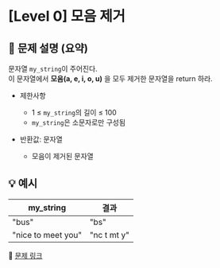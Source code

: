 # [Level 0] 모음 제거

## 📝 문제 설명 (요약)  
문자열 `my_string`이 주어진다.  
이 문자열에서 **모음(a, e, i, o, u)** 을 모두 제거한 문자열을 return 하라.

- 제한사항  
  - 1 ≤ `my_string`의 길이 ≤ 100  
  - `my_string`은 소문자로만 구성됨  

- 반환값: 문자열  
  - 모음이 제거된 문자열

## 💡 예시
| my_string | 결과 |
|------------|--------|
| "bus" | "bs" |
| "nice to meet you" | "nc t mt y" |

🔗 [문제 링크](https://school.programmers.co.kr/learn/courses/30/lessons/120849)
